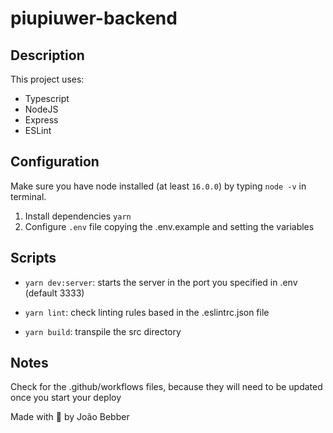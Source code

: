 # piupiuwer-backend

## Description

This project uses:

- Typescript
- NodeJS
- Express
- ESLint

## Configuration

Make sure you have node installed (at least `16.0.0`) by typing `node -v` in terminal.

1. Install dependencies `yarn`
2. Configure `.env` file copying the .env.example and setting the variables

## Scripts

- `yarn dev:server`: starts the server in the port you specified in .env (default 3333)

- `yarn lint`: check linting rules based in the .eslintrc.json file

- `yarn build`: transpile the src directory

## Notes

Check for the .github/workflows files, because they will need to be updated once you start your deploy


Made with 💚 by João Bebber
